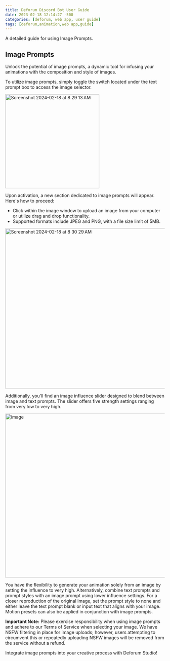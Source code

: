 ```yaml
---
title: Deforum Discord Bot User Guide
date: 2023-02-18 12:14:27 -500
categories: [deforum, web app, user guide]
tags: [deforum,animation,web app,guide]
---
```

A detailed guide for using Image Prompts.

## **Image Prompts**

Unlock the potential of image prompts, a dynamic tool for infusing your animations with the composition and style of images.

To utilize image prompts, simply toggle the switch located under the text prompt box to access the image selector.

<img width="297" alt="Screenshot 2024-02-18 at 8 29 13 AM" src="https://github.com/deforum/deforum.github.io/assets/94883769/b5266a8c-4a90-45af-b8f8-2b7818ca8030">

Upon activation, a new section dedicated to image prompts will appear. Here's how to proceed:
- Click within the image window to upload an image from your computer or utilize drag and drop functionality.
- Supported formats include JPEG and PNG, with a file size limit of 5MB.

<img width="506" alt="Screenshot 2024-02-18 at 8 30 29 AM" src="https://github.com/deforum/deforum.github.io/assets/94883769/116485c9-4ffa-48c0-92ae-ee06d0b0001c">

Additionally, you'll find an image influence slider designed to blend between image and text prompts. The slider offers five strength settings ranging from very low to very high.

<img width="518" alt="image" src="https://github.com/deforum/deforum.github.io/assets/94883769/5b06a7f2-c256-4962-a490-59be7437a3c8">

You have the flexibility to generate your animation solely from an image by setting the influence to very high. Alternatively, combine text prompts and prompt styles with an image prompt using lower influence settings. For a closer reproduction of the original image, set the prompt style to none and either leave the text prompt blank or input text that aligns with your image. Motion presets can also be applied in conjunction with image prompts.

**Important Note:** Please exercise responsibility when using image prompts and adhere to our Terms of Service when selecting your image. We have NSFW filtering in place for image uploads; however, users attempting to circumvent this or repeatedly uploading NSFW images will be removed from the service without a refund.

Integrate image prompts into your creative process with Deforum Studio!
